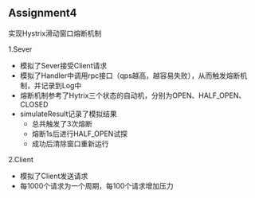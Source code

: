## Assignment4

实现Hystrix滑动窗口熔断机制

1.Sever
- 模拟了Sever接受Client请求
- 模拟了Handler中调用rpc接口（qps越高，越容易失败），从而触发熔断机制，并记录到Log中
- 熔断机制参考了Hytrix三个状态的自动机，分别为OPEN、HALF_OPEN、CLOSED
- simulateResult记录了模拟结果
    - 总共触发了3次熔断
    - 熔断1s后进行HALF_OPEN试探
    - 成功后清除窗口重新运行

2.Client
- 模拟了Client发送请求
- 每1000个请求为一个周期，每100个请求增加压力